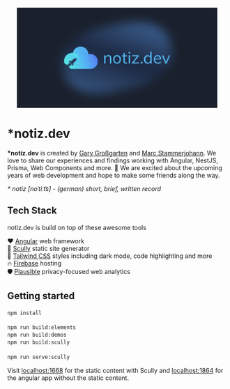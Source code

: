 <p align="center">
  <a href="https://notiz.dev" target="blank"><img src="https://raw.githubusercontent.com/notiz-dev/notiz/master/src/assets/img/featured.png" width="460px" alt="notiz.dev" /></a>
</p>

# \*notiz.dev

**\*notiz.dev** is created by [Gary Großgarten](https://notiz.dev/authors/gary-grossgarten) and [Marc Stammerjohann](https://notiz.dev/authors/marc-stammerjohann). We love to share our experiences and findings working with Angular, NestJS, Prisma, Web Components and more. 👀 We are excited about the upcoming years of web development and hope to make some friends along the way.

_\* notiz [noˈtiːt͡s] - (german) short, brief, written record_

## Tech Stack

notiz.dev is build on top of these awesome tools

❤️ [Angular](https://angular.io/) web framework  
🚀 [Scully](https://scully.io/) static site generator  
🎨 [Tailwind CSS](https://tailwindcss.com/) styles including dark mode, code highlighting and more  
🔥 [Firebase](https://firebase.google.com/) hosting  
🛡️ [Plausible](https://plausible.io/) privacy-focused web analytics  

## Getting started

```bash
npm install

npm run build:elements
npm run build:demos
npm run build:scully

npm run serve:scully
```

Visit [localhost:1668](http://localhost:1668/) for the static content with Scully and [localhost:1864](http://localhost:1864/) for the angular app without the static content.
